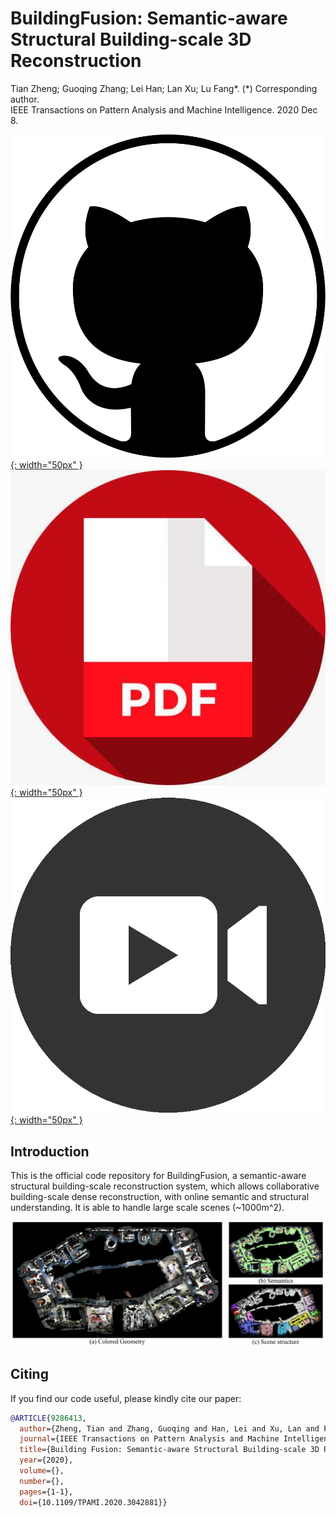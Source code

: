 # BuildingFusion: Semantic-aware Structural Building-scale 3D Reconstruction 

Tian Zheng; Guoqing Zhang; Lei Han; Lan Xu; Lu Fang*. (\*) Corresponding author.<br/>IEEE Transactions on Pattern Analysis and Machine Intelligence. 2020 Dec 8.

[![github](/pic/github3.png){: width="50px" }](https://github.com/THU-luvision/BuildingFusion)  &nbsp;&nbsp;&nbsp;
[![pdf](/pic/pdf.jpeg){: width="50px" }](https://ieeexplore.ieee.org/abstract/document/9286413) &nbsp;&nbsp;&nbsp;
[![video](/pic/video.png){: width="50px" }](https://www.youtube.com/watch?v=C76v3XLwWsE)



## Introduction
This is the official code repository for BuildingFusion, a semantic-aware structural building-scale reconstruction system, which allows collaborative building-scale dense reconstruction, with online semantic and structural understanding. It is able to handle large scale scenes (~1000m^2).

![Framework](/pic/buildingfusion.png)



## Citing

If you find our code useful, please kindly cite our paper:

```bibtex
@ARTICLE{9286413,
  author={Zheng, Tian and Zhang, Guoqing and Han, Lei and Xu, Lan and Fang, Lu},
  journal={IEEE Transactions on Pattern Analysis and Machine Intelligence}, 
  title={Building Fusion: Semantic-aware Structural Building-scale 3D Reconstruction}, 
  year={2020},
  volume={},
  number={},
  pages={1-1},
  doi={10.1109/TPAMI.2020.3042881}}
```

